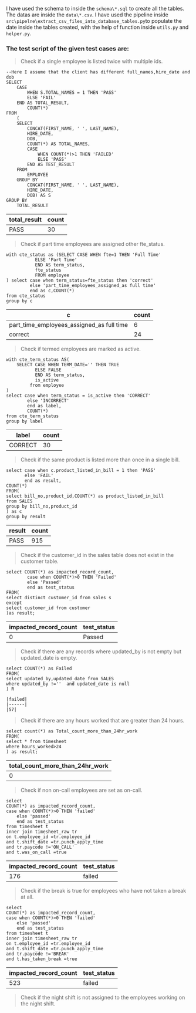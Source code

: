I have used the schema to inside the `schema\*.sql` to create all the tables.
The datas are inside the `data\*.csv`.
I have used the pipeline inside `src\pipelne\extract_csv_files_into_database_tables.py`to populate the date inside the tables created, with the help of function inside `utils.py` and `helper.py`.

### The test script of the given test cases are:
> Check if a single employee is listed twice with multiple ids.

```
--Here I assume that the client has different full_names,hire_date and dob
SELECT
	CASE
		WHEN S.TOTAL_NAMES = 1 THEN 'PASS'
		ELSE 'FAIL'
	END AS TOTAL_RESULT,
		COUNT(*)
FROM
	(
	SELECT
		CONCAT(FIRST_NAME, ' ', LAST_NAME),
		HIRE_DATE,
		DOB,
		COUNT(*) AS TOTAL_NAMES,
		CASE
			WHEN COUNT(*)>1 THEN 'FAILED'
			ELSE 'PASS'
		END AS TEST_RESULT
	FROM
		EMPLOYEE
	GROUP BY
		CONCAT(FIRST_NAME, ' ', LAST_NAME),
		HIRE_DATE,
		DOB) AS S
GROUP BY
	TOTAL_RESULT
```
|total_result|count|
|------------|-----|
|PASS|30|



> Check if part time employees are assigned other fte_status.

```
with cte_status as (SELECT CASE WHEN fte=1 THEN 'Full Time' 
		   ELSE 'Part Time'
		   END AS term_status,
		   fte_status
		   FROM employee
) select case when term_status=fte_status then 'correct'
		 else 'part_time_employees_assigned_as full time'
		 end as c,COUNT(*)
from cte_status
group by c
```
|c|count|
|-|-----|
|part_time_employees_assigned_as full time|6|
|correct|24|


> Check if termed employees are marked as active.

```
with cte_term_status AS(
	SELECT CASE WHEN TERM_DATE='' THEN TRUE 
		   ELSE FALSE
		   END AS term_status,
		   is_active
		 from employee
)
select case when term_status = is_active then 'CORRECT'
		else 'INCORRECT'
		end as label,
		COUNT(*)
from cte_term_status
group by label
```
|label|count|
|-----|-----|
|CORRECT|30|



> Check if the same product is listed more than once in a single bill.


```
select case when c.product_listed_in_bill = 1 then 'PASS'
	   else 'FAIL'
	   end as result,
COUNT(*)
FROM(
select bill_no,product_id,COUNT(*) as product_listed_in_bill
from SALES   
group by bill_no,product_id
) as c
group by result
```
|result|count|
|------|-----|
|PASS|915|



> Check if the customer_id in the sales table does not exist in the customer table.
```
select COUNT(*) as impacted_record_count,
		case when COUNT(*)>0 THEN 'Failed'
		else 'Passed'
		end as test_status
FROM(
select distinct customer_id from sales s 
except 
select customer_id from customer
)as result;
```
|impacted_record_count|test_status|
|---------------------|-----------|
|0|Passed|




> Check if there are any records where updated_by is not empty but updated_date is empty.


```
select COUNT(*) as Failed
FROM(
select updated_by,updated_date from SALES
where updated_by !=''  and updated_date is null
) R

|failed|
|------|
|57|
```


> Check if there are any hours worked that are greater than 24 hours.


```
select count(*) as Total_count_more_than_24hr_work
FROM(
select * from timesheet
where hours_worked>24
) as result;

```
|total_count_more_than_24hr_work|
|-------------------------------|
|0|


> Check if non on-call employees are set as on-call.


```
select 
COUNT(*) as impacted_record_count,
case when COUNT(*)>0 THEN 'failed'
	else 'passed'
	end as test_status
from timesheet t  
inner join timesheet_raw tr 
on t.employee_id =tr.employee_id 
and t.shift_date =tr.punch_apply_time
and tr.paycode !='ON_CALL'
and t.was_on_call =true
```
|impacted_record_count|test_status|
|---------------------|-----------|
|176|failed|


> Check if the break is true for employees who have not taken a break at all.

```
select 
COUNT(*) as impacted_record_count,
case when COUNT(*)>0 THEN 'failed'
	else 'passed'
	end as test_status
from timesheet t  
inner join timesheet_raw tr 
on t.employee_id =tr.employee_id 
and t.shift_date =tr.punch_apply_time
and tr.paycode !='BREAK'
and t.has_taken_break =true
```
|impacted_record_count|test_status|
|---------------------|-----------|
|523|failed|


> Check if the night shift is not assigned to the employees working on the night shift.

```
```


